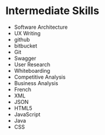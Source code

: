 # Intermediate Skills

* Software Architecture
* UX Writing
* github
* bitbucket
* Git
* Swagger
* User Research
* Whiteboarding
* Competitive Analysis
* Business Analysis
* French
* XML
* JSON
* HTML5
* JavaScript
* Java
* CSS
